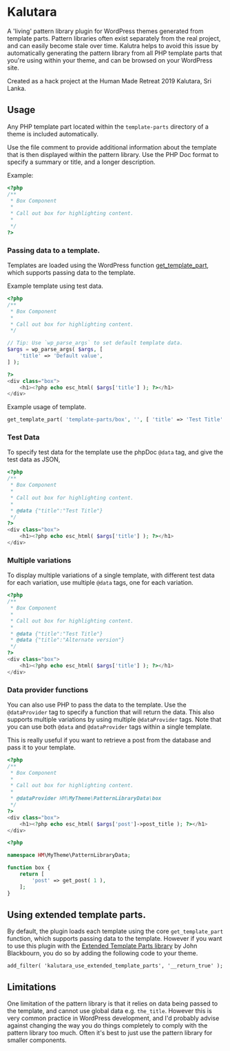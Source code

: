 # Kalutara

A 'living' pattern library plugin for WordPress themes generated from template parts. Pattern libraries often exist separately from the real project, and can easily become stale over time. Kalutra helps to avoid this issue by automatically generating the pattern library from all PHP template parts that you're using within your theme, and can be browsed on your WordPress site.

Created as a hack project at the Human Made Retreat 2019 Kalutara, Sri Lanka.

## Usage

Any PHP template part located within the `template-parts` directory of a theme is included automatically.

Use the file comment to provide additional information about the template that is then displayed within the pattern library. Use the PHP Doc format to specify a summary or title, and a longer description.

Example:

```php
<?php
/**
 * Box Component
 *
 * Call out box for highlighting content.
 *
 */
?>
```
### Passing data to a template.

Templates are loaded using the WordPress function [get_template_part](https://developer.wordpress.org/reference/functions/get_template_part/), which supports passing data to the template.

Example template using test data.

```php
<?php
/**
 * Box Component
 *
 * Call out box for highlighting content.
 */

// Tip: Use `wp_parse_args` to set default template data.
$args = wp_parse_args( $args, [
	'title' => 'Default value',
] );

?>
<div class="box">
	<h1><?php echo esc_html( $args['title'] ); ?></h1>
</div>
```

Example usage of template.

```php
get_template_part( 'template-parts/box', '', [ 'title' => 'Test Title' ] );
```

### Test Data

To specify test data for the template use the phpDoc `@data` tag, and give the test data as JSON,

```php
<?php
/**
 * Box Component
 *
 * Call out box for highlighting content.
 *
 * @data {"title":"Test Title"}
 */
?>
<div class="box">
	<h1><?php echo esc_html( $args['title'] ); ?></h1>
</div>
```
### Multiple variations

To display multiple variations of a single template, with different test data for each variation, use multiple `@data` tags, one for each variation.

```php
<?php
/**
 * Box Component
 *
 * Call out box for highlighting content.
 *
 * @data {"title":"Test Title"}
 * @data {"title":"Alternate version"}
 */
?>
<div class="box">
	<h1><?php echo esc_html( $args['title'] ); ?></h1>
</div>
```

### Data provider functions

You can also use PHP to pass the data to the template. Use the `@dataProvider` tag to specify a function that will return the data. This also supports multiple variations by using multiple `@dataProvider` tags. Note that you can use both `@data` and `@dataProvider` tags within a single template.

This is really useful if you want to retrieve a post from the database and pass it to your template.


```php
<?php
/**
 * Box Component
 *
 * Call out box for highlighting content.
 *
 * @dataProvider HM\MyTheme\PatternLibraryData\box
 */
?>
<div class="box">
	<h1><?php echo esc_html( $args['post']->post_title ); ?></h1>
</div>
```

```php
<?php

namespace HM\MyTheme\PatternLibraryData;

function box {
	return [
		'post' => get_post( 1 ),
	];
}
```

## Using extended template parts. 

By default, the plugin loads each template using the core `get_template_part` function, which supports passing data to the template. However if you want to use this plugin with the [Extended Template Parts library](https://github.com/johnbillion/extended-template-parts) by John Blackbourn, you do so by adding the following code to your theme. 

```
add_filter( 'kalutara_use_extended_template_parts', '__return_true' );
```

## Limitations

One limitation of the pattern library is that it relies on data being passed to the template, and cannot use global data e.g. `the_title`. However this is very common practice in WordPress development, and I'd probably advise against changing the way you do things completely to comply with the pattern library too much. Often it's best to just use the pattern library for smaller components.
